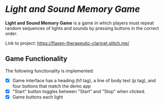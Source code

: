 # *Light and Sound Memory Game*

**Light and Sound Memory Game** is a game in which players must repeat random sequences of lights and sounds by pressing buttons in the correct order. 

Link to project: https://flaxen-therapeutic-clarinet.glitch.me/

## Game Functionality

The following functionality is implemented:

* [X] Game interface has a heading (h1 tag), a line of body text (p tag), and four buttons that match the demo app
* [X] "Start" button toggles between "Start" and "Stop" when clicked. 
* [X] Game buttons each light 
